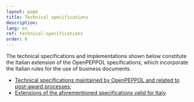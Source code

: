 ```yaml
---
layout: page
title: Technical specifications
description: 
lang: en
ref: technical-specifications
order: 6
---
```


The technical specifications and implementations shown below constitute the Italian extension of the OpenPEPPOL specifications, which incorporate the Italian rules for the use of business documents.

- [Technical specifications maintained by OpenPEPPOL and related to post-award processes](https://peppol.eu/downloads/post-award/);
- [Extensions of the aforementioned specifications valid for Italy](http://intercenter.regione.emilia-romagna.it/noti-er-fatturazione-elettronica/specifiche-tecniche).